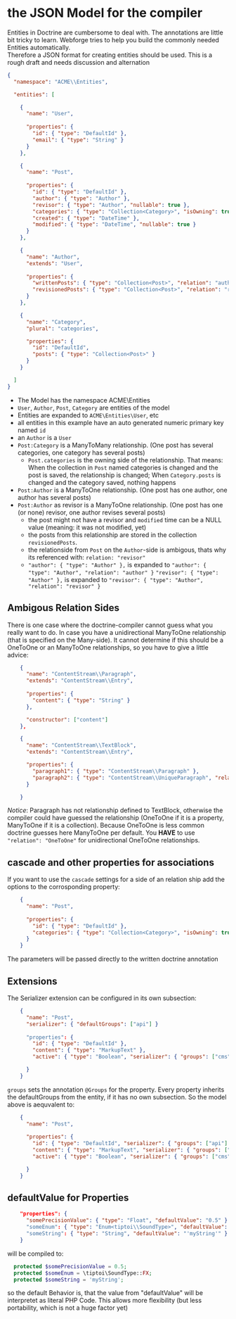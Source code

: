 # the JSON Model for the compiler

Entities in Doctrine are cumbersome to deal with. The annotations are little bit tricky to learn. Webforge tries to help you build the commonly needed Entities automatically.  
Therefore a JSON format for creating entities should be used. This is a rough draft and needs discussion and alternation

```json
{
  "namespace": "ACME\\Entities",

  "entities": [

    {
      "name": "User",
  
      "properties": {
        "id": { "type": "DefaultId" },
        "email": { "type": "String" }
      }
    },

    {
      "name": "Post",
  
      "properties": {
        "id": { "type": "DefaultId" },
        "author": { "type": "Author" },
        "revisor": { "type": "Author", "nullable": true },
        "categories": { "type": "Collection<Category>", "isOwning": true },
        "created": { "type": "DateTime" },
        "modified": { "type": "DateTime", "nullable": true }
      }
    },

    {
      "name": "Author",
      "extends": "User",
  
      "properties": {    
        "writtenPosts": { "type": "Collection<Post>", "relation": "author" },
        "revisionedPosts": { "type": "Collection<Post>", "relation": "revisor" }
      }
    },

    {
      "name": "Category",
      "plural": "categories",

      "properties": {
        "id": "DefaultId",
        "posts": { "type": "Collection<Post>" }
      }
    }

  ]
}
```
  - The Model has the namespace ACME\Entities
  - `User`, `Author`, `Post`, `Category` are entities of the model
  - Entities are expanded to `ACME\Entities\User`, etc
  - all entities in this example have an auto generated numeric primary key named `id`
  - an `Author` is a `User`
  - `Post:Category` is a ManyToMany relationship. (One post has several categories, one category has several posts)
    - `Post.categories` is the owning side of the relationship. That means: When the collection in `Post` named categories is changed and the post is saved, the relationship is changed; When `Category.posts` is changed and the category saved, nothing happens
  - `Post:Author` is a ManyToOne relationship. (One post has one author, one author has several posts)
  - `Post:Author` as revisor is a ManyToOne relationship. (One post has one (or none) revisor, one author revises several posts)
    - the post might not have a revisor and `modified` time can be a NULL value (meaning: it was not modified, yet)
    - the posts from this relationship are stored in the collection `revisionedPosts`.
    - the relationside from `Post` on the `Author`-side is ambigous, thats why its referenced with: `relation: "revisor"`
    -  `"author": { "type": "Author" },` is expanded to `"author": { "type": "Author", "relation": "author" }`
       `"revisor": { "type": "Author" },` is expanded to `"revisor": { "type": "Author", "relation": "revisor" }`
    
## Ambigous Relation Sides

There is one case where the doctrine-compiler cannot guess what you really want to do. In case you have a unidirectional ManyToOne relationship (that is specified on the Many-side). It cannot determine if this should be a OneToOne or an ManyToOne relationships, so you have to give a little advice:

```json
    {
      "name": "ContentStream\\Paragraph",
      "extends": "ContentStream\\Entry",
    
      "properties": {
        "content": { "type": "String" }
      },

      "constructor": ["content"]
    },

    {
      "name": "ContentStream\\TextBlock",
      "extends": "ContentStream\\Entry",

      "properties": {
        "paragraph1": { "type": "ContentStream\\Paragraph" },
        "paragraph2": { "type": "ContentStream\\UniqueParagraph", "relation": "OneToOne" }
      }

    }
```

*Notice*: Paragraph has not relationship defined to TextBlock, otherwise the compiler could have guessed the relationship (OneToOne if it is a property, ManyToOne if it is a collection).
Because OneToOne is less common doctrine guesses here ManyToOne per default. You **HAVE** to use `"relation": "OneToOne"` for unidirectional OneToOne relationships.

## cascade and other properties for associations

If you want to use the `cascade` settings for a side of an relation ship add the options to the corrosponding property:

```json
    {
      "name": "Post",
  
      "properties": {
        "id": { "type": "DefaultId" },
        "categories": { "type": "Collection<Category>", "isOwning": true, "cascade": ["persist", "remove"] },
      }
    }
```
The parameters will be passed directly to the written doctrine annotation

## Extensions

The Serializer extension can be configured in its own subsection:

```json
    {
      "name": "Post",
      "serializer": { "defaultGroups": ["api"] }
  
      "properties": {
        "id": { "type": "DefaultId" },
        "content": { "type": "MarkupText" },
        "active": { "type": "Boolean", "serializer": { "groups": ["cms"] }},

      }
    }
```
`groups` sets the annotation `@Groups` for the property. Every property inherits the defaultGroups from the entity, if it has no own subsection. So the model above is aequvalent to:

```json
    {
      "name": "Post",
  
      "properties": {
        "id": { "type": "DefaultId", "serializer": { "groups": ["api"] } },
        "content": { "type": "MarkupText", "serializer": { "groups": ["api"] } },
        "active": { "type": "Boolean", "serializer": { "groups": ["cms"] }},

      }
    }
```

## defaultValue for Properties

```json
    "properties": {
      "somePrecisionValue": { "type": "Float", "defaultValue": "0.5" }
      "someEnum": { "type": "Enum<tiptoi\\SoundType>", "defaultValue": "\\tiptoi\\SoundType::FX" }
      "someString": { "type": "String", "defaultValue": "'myString'" }
    }
```

will be compiled to:

```php
  protected $somePrecisionValue = 0.5;
  protected $someEnum = \tiptoi\SoundType::FX;
  protected $someString = 'myString';
```

so the default Behavior is, that the value from "defaultValue" will be interpretet as literal PHP Code. This allows more flexibility (but less portability, which is not a huge factor yet)

